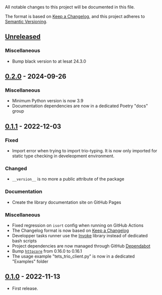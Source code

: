 All notable changes to this project will be documented in this file.

The format is based on [Keep a Changelog], and this project adheres
to [Semantic Versioning].

## [Unreleased]

### Miscellaneous

- Bump black version to at lesat 24.3.0

## [0.2.0] - 2024-09-26

### Miscellaneous

- Minimum Python version is now 3.9
- Documentation dependencies are now in a dedicated Poetry "docs" group

## [0.1.1] - 2022-12-03

### Fixed
- Import error when trying to import trio-typing. It is now only imported for 
static type checking in develeopment environment.

### Changed
- `__version__` is no more a public attribute of the package

### Documentation
- Create the library documentation site on GitHub Pages

### Miscellaneous

- Fixed regression on `isort` config when running on GitHub Actions
- The Changelog format is now based on [Keep a Changelog]
- Developper tasks runner use the [Invoke] library instead of
dedicated bash scripts
- Project dependencies are now managed through GitHub [Dependabot] 
- Bump [`httpcore`][httpcore] from 0.16.0 to 0.16.1
- The usage example "tets_trio_client.py" is now in a dedicated "Examples" folder

## [0.1.0] - 2022-11-13

- First release.

[unreleased]: https://github.com/Elmeric/trio-engineio/compare/v0.2.0...HEAD
[0.2.0]: https://github.com/Elmeric/trio-engineio/compare/v0.2.0...v0.2.0
[0.2.0]: https://github.com/Elmeric/trio-engineio/compare/v0.1.1...v0.2.0
[0.1.1]: https://github.com/Elmeric/trio-engineio/compare/v0.1.0...v0.1.1
[0.1.0]: https://github.com/Elmeric/trio-engineio/releases/tag/v0.1.0

[Keep a Changelog]: https://keepachangelog.com/en/1.0.0/
[Semantic Versioning]: https://semver.org/spec/v2.0.0.html
[Invoke]: https://www.pyinvoke.org/
[Dependabot]: https://docs.github.com/en/code-security/dependabot/dependabot-version-updates/about-dependabot-version-updates
[httpcore]: https://www.encode.io/httpcore/
